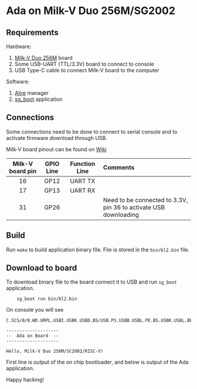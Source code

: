 # Ada on Milk-V Duo 256M/SG2002

## Requirements

Hardware:
1. [Milk-V Duo 256M](https://milkv.io/duo) board
2. Some USB-UART (TTL/3.3V) board to connect to console
3. USB Type-C cable to connect Milk-V board to the computer

Software:
1. [Alire](https://alire.ada.dev/) manager
2. [sg_boot](https://github.com/orangecms/sg_boot) application

## Connections

Some connections need to be done to connect to serial console and to activate firmware download through USB.

Milk-V board pinout can be found on [Wiki](https://milkv.io/docs/duo/getting-started/duo256m)

| Milk-V board pin | GPIO Line | Function Line | Comments |
| :--------------: | :-------: | :-----------: | :------- |
| 16 | GP12 | UART TX |
| 17 | GP13 | UART RX |
| 31 | GP26 | | Need to be connected to 3.3V, pin 36 to activate USB downloading |

## Build

Run `make` to build application binary file. File is stored in the `bin/bl2.bin` file.

## Download to board

To download binary file to the board connect it to USB and run `sg_boot` application.

```
    sg_boot run bin/bl2.bin
```

On console you will see

```
C.SCS/0/0.WD.URPL.USBI.USBK.USBD.BS/USB.PS.USBB.USBL.PE.BS.USBK.USBL.BE.J.

--------------------
--  Ada on Board  --
--------------------

Hello, Milk-V Duo 256M/SC2002/RISC-V!
```

First line is output of the on chip bootloader, and below is output of the Ada application.

Happy hacking!
